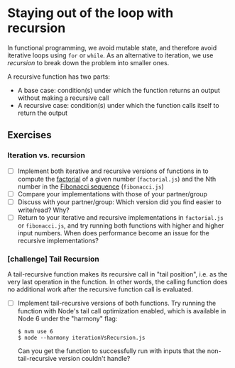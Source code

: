 # Staying out of the loop with recursion

In functional programming, we avoid mutable state, and therefore avoid iterative loops using `for` or `while`. As an alternative to iteration, we use _recursion_ to break down the problem into smaller ones.

A recursive function has two parts:
- A base case: condition(s) under which the function returns an output without making a recursive call
- A recursive case: condition(s) under which the function calls itself to return the output

## Exercises

### Iteration vs. recursion
  - [ ] Implement both iterative and recursive versions of functions in to compute the [factorial](https://en.wikipedia.org/wiki/Factorial) of a given number (`factorial.js`) and the Nth number in the [Fibonacci sequence](https://en.wikipedia.org/wiki/Fibonacci_number) (`fibonacci.js`)
  - [ ] Compare your implementations with those of your partner/group
  - [ ] Discuss with your partner/group: Which version did you find easier to write/read? Why?
  - [ ] Return to your iterative and recursive implementations in `factorial.js` or `fibonacci.js`, and try running both functions with higher and higher input numbers. When does performance become an issue for the recursive implementations?

### [challenge] Tail Recursion

  A tail-recursive function makes its recursive call in "tail position", i.e. as the very last operation in the function. In other words, the calling function does no additional work after the recursive function call is evaluated.

  - [ ] Implement tail-recursive versions of both functions. Try running the function with Node's tail call optimization enabled, which is available in Node 6 under the "harmony" flag:
    ```
    $ nvm use 6
    $ node --harmony iterationVsRecursion.js
    ```
    Can you get the function to successfully run with inputs that the non-tail-recursive version couldn't handle?